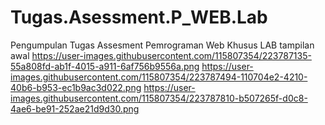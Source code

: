 # Tugas.Asessment.P_WEB.Lab
Pengumpulan Tugas Assesment Pemrograman Web Khusus LAB
tampilan awal
https://user-images.githubusercontent.com/115807354/223787135-55a808fd-ab1f-4015-a911-6af756b9556a.png
https://user-images.githubusercontent.com/115807354/223787494-110704e2-4210-40b6-b953-ec1b9ac3d022.png
https://user-images.githubusercontent.com/115807354/223787810-b507265f-d0c8-4ae6-be91-252ae21d9d30.png
